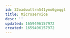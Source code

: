 ```yaml
---
id: 32oadwuttrn541ymo6goqgl
title: Microservice
desc: ''
updated: 1659496157972
created: 1659496157972
---
```

